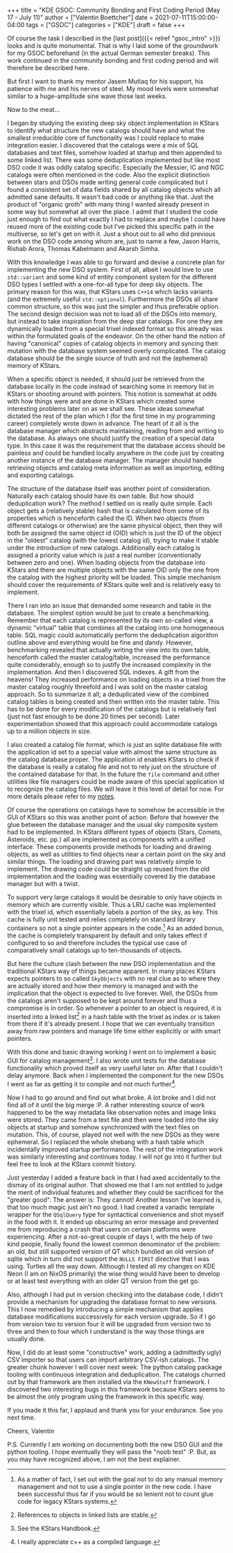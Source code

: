 +++
title = "KDE GSOC: Community Bonding and First Coding Period (May 17 - July 11)"
author = ["Valentin Boettcher"]
date = 2021-07-11T15:00:00-04:00
tags = ["GSOC"]
categories = ["KDE"]
draft = false
+++

Of course the task I described in the [last post]({{< relref "gsoc_intro" >}}) looks and is quite
monumental. That is why I laid some of the groundwork for my GSOC
beforehand (in the actual German semester breaks). This work continued
in the community bonding and first coding period and will therefore be
described here.

But first I want to thank my mentor Jasem Mutlaq for his support, his
patience with me and his nerves of steel. My mood levels were somewhat
similar to a huge-amplitude sine wave those last weeks.

Now to the meat...

I began by studying the existing deep sky object implementation in
KStars to identify what structure the new catalogs should have and
what the smallest irreducible core of functionality was I could
replace to make integration easier. I discovered that the catalogs
were a mix of SQL databases and text files, somehow loaded at startup
and then appended to some linked list. There was some deduplication
implemented but like most DSO code it was oddly catalog
specific. Especially the Messier, IC and NGC catalogs were often
mentioned in the code. Also the explicit distinction between stars and
DSOs made writing general code complicated but I found a consistent
set of data fields shared by all catalog objects which all admitted
sane defaults. It wasn't bad code or anything like that. Just the
product of "organic groth" with many thing I wanted already present in
some way but somewhat all over the place. I admit that I studied the
code just enough to find out what exactly I had to replace and maybe I
could have reused more of the existing code but I've picked this
specific path in the multiverse, so let's get on with it. Just a shout
out to all who did previous work on the DSO code among whom are, just to
name a few, Jason Harris, Rishab Arora, Thomas Kabelmann and Akarsh
Simha.

With this knowledge I was able to go forward and devise a concrete
plan for implementing the new DSO system. First of all, albeit I would
love to use `std::variant` and some kind of entity component system
for the different DSO types I settled with a one-for-all type for deep
sky objects. The primary reason for this was, that KStars uses `C++14`
which lacks variants (and the extremely useful
`std::optional`). Furthermore the DSOs all share common structure, so
this was just the simpler and thus preferable option. The second
design decision was not to load all of the DSOs into memory, but
instead to take inspiration from the deep star catalogs. For one they
are dynamically loaded from a special trixel indexed format so this
already was within the formulated goals of the endeavor. On the other
hand the notion of having "canonical" copies of catalog objects in
memory and syncing their mutation with the database system seemed
overly complicated. The catalog database should be the single source
of truth and not the (ephemeral) memory of KStars.

When a specific object is needed, it should just be retrieved from the
database locally in the code instead of searching some in memory list
in KStars or shooting around with pointers. This notion is somewhat at
odds with how things were and are done in KStars which created some
interesting problems later on as we shall see. These ideas somewhat
dictated the rest of the plan which I (for the first time in my
programming career) completely wrote down in advance. The heart of it
all is the database manager which abstracts maintaining, reading from
and writing to the database. As always one should justify the creation
of a special data type. In this case it was the requirement that the
database access should be painless and could be handled locally
anywhere in the code just by creating another instance of the database
manager. The manager should handle retrieving objects and catalog meta
information as well as importing, editing and exporting catalogs.

The structure of the database itself was another point of
consideration. Naturally each catalog should have its own table. But
how should deduplication work?  The method I settled on is really
quite simple. Each object gets a (relatively stable) hash that is
calculated from some of its properties which is henceforth called the
ID.  When two objects (from different catalogs or otherwise) are the
same <span class="underline">physical</span> object, then they will both be assigned the same
object id (OID) which is just the ID of the object in the "oldest"
catalog (with the lowest catalog id), trying to make it stable under
the introduction of new catalogs. Additionally each catalog is
assigned a priority value which is just a real number (conventionally
between zero and one). When loading objects from the database into
KStars and there are multiple objects with the same OID only the one
from the catalog with the highest priority will be loaded. This simple
mechanism should cover the requirements of KStars quite well and is
relatively easy to implement.

There I ran into an issue that demanded some research and
table in the database.  The simplest option would be just to create a
benchmarking. Remember that each catalog is represented by its own
so-called view, a dynamic "virtual" table that combines all the
catalog into one homogeneous table. SQL magic could automatically
perform the deduplication algorithm outline above and everything would
be fine and dandy. However, benchmarking revealed that actually
writing the view into its own table, henceforth called the master
catalog/table, increased the performance quite considerably, enough so
to justify the increased complexity in the implementation. And then I
discovered SQL indexes. A gift from the heavens! They increased
performance on loading objects in a trixel from the master catalog
roughly threefold and I was sold on the master catalog approach. So to
summarize it all; a deduplicated view of the combined catalog tables
is being created and then written into the master table. This has to
be done for every modification of the catalogs but is relatively fast
(just not fast enough to be done 20 times per second). Later
experimentation showed that this approach could accommodate catalogs
up to a million objects in size.

I also created a catalog file format, which is just an sqlite database
file with the application id set to a special value with almost the
same structure as the catalog database proper. The application id
enables KStars to check if the database is really a catalog file and
not to rely just on the structure of the contained database for
that. In the future the `file` command and other utilities like file
managers could be made aware of this special application id to
recognize the catalog files. We will leave it this level of detail for
now. For more details please refer to my [notes](https://protagon.space/stuff/kstars_cleaned.org).

Of course the operations on catalogs have to somehow be accessible in
the GUI of KStars so this was another point of action. Before that
however the glue between the database manager and the usual sky
composite system had to be implemented. In KStars different types of
objects (Stars, Comets, Asteroids, etc. pp.) all are implemented as
components with a unified interface. These components provide methods
for loading and drawing objects, as well as utilities to find objects
near a certain point on the sky and similar things. The loading and
drawing part was relatively simple to implement. The drawing code
could be straight up reused from the old implementation and the
loading was essentially covered by the database manager but with a
twist.

To support very large catalogs it would be desirable to only have
objects in memory which are currently visible. Thus a LRU cache was
implemented with the trixel id, which essentially labels a portion of
the sky, as key. This cache is fully unit tested and relies completely
on standard library containers so not a single pointer appears in the
code.[^fn:1] As an added bonus, the cache is completely transparent by
default and only takes effect if configured to so and therefore
includes the typical use case of comparatively small catalogs up to
ten-thousands of objects.

But here the culture clash between the new DSO implementation and the
traditional KStars way of things became apparent. In many places
KStars expects pointers to so called `SkyObjects` with no real clue as
to where they are actually stored and how their memory is managed and
with the implication that the object is expected to live
forever. Well, the DSOs from the catalogs aren't supposed to be kept
around forever and thus a compromise is in order. So whenever a
pointer to an object is required, it is inserted into a linked
list[^fn:2] in a hash table with the trixel as index or is taken from
there if it's already present. I hope that we can eventually
transition away from raw pointers and manage life time either
explicitly or with smart pointers.

With this done and basic drawing working I went on to implement a
basic GUI for catalog management[^fn:3].  I also wrote unit tests for
the database functionality which proved itself as very useful later
on. After that I couldn't delay anymore. Back when I implemented the
component for the new DSOs I went as far as getting it to compile and
not much further[^fn:4].

Now I had to go around and find out what broke. A lot broke and I did
not find all of it until the big merge :P.  A rather interesting
source of work happened to be the way metadata like observation notes
and image links were stored. They came from a text file and then were
loaded into the sky objects at startup and somehow synchronized with
the text files on mutation. This, of course, played not well with the
new DSOs as they were ephemeral. So I replaced the whole shebang with
a hash table which incidentally improved startup performance. The rest
of the integration work was similarly interesting and continues
today. I will not go into it further but feel free to look at the
KStars commit history.

Just yesterday I added a feature back in that I had axed accidentally
to the dismay of its original author. That showed me that I am not
entitled to judge the merit of individual features and whether they
could be sacrificed for the "greater good". The answer is: They
cannot! Another lesson I've learned is, that too much magic just ain't
no good. I had created a variadic template wrapper for the `QSqlQuery`
type for syntactical convenience and shot myself in the food with
it. It ended up obscuring an error message and prevented me from
reproducing a crash that users on certain platforms were
experiencing. After a not-so-great couple of days I, with the help of
two kind people, finally found the lowest common denominator of the
problem: an old, but still supported version of QT which bundled an
old version of sqlite which in turn did not support the `NULLS FIRST`
directive that I was using. Turtles all the way down. Although I
tested all my changes on KDE Neon (I am on NixOS primarily) the wise
thing would have been to develop or at least test everything with an
older QT version from the get go.

Also, although I had put in version checking into the database code, I
didn't provide a mechanism for upgrading the database format to new
versions. This I now remedied by introducing a simple mechanism that
applies database modifications successively for each version
upgrade. So if I go from version two to version four it will be
upgraded from version two to three and then to four which I understand
is the way those things are usually done.

Now, I did do at least some "constructive" work, adding a (admittedly
ugly) CSV importer so that users can import arbitrary CSV-ish
catalogs. The greater chunk however I will cover next week: The python
catalog package tooling with continuous integration and
deduplication. The catalogs churned out by that framework are then
installed via the `KNewStuff` framework. I discovered two interesting
bugs in this framework because KStars seems to be almost the only
program using the framework in this specific way.

If you made it this far, I applaud and thank you for your endurance.
See you next time.

Cheers,
Valentin

P.S. Currently I am working on documenting both the new DSO GUI and
the python tooling. I hope eventually they will pass the "noob test"
:P. But, as you may have recognized above, I am not the best explainer.

[^fn:1]: As a matter of fact, I set out with the goal not to do any
    manual memory management and not to use a single pointer in the new
    code. I have been successful thus far if you would be so lenient not
    to count glue code for legacy KStars systems.
[^fn:2]: References to objects in linked lists are stable.
[^fn:3]: See the KStars Handbook.
[^fn:4]: I really appreciate c++ as a compiled language.
